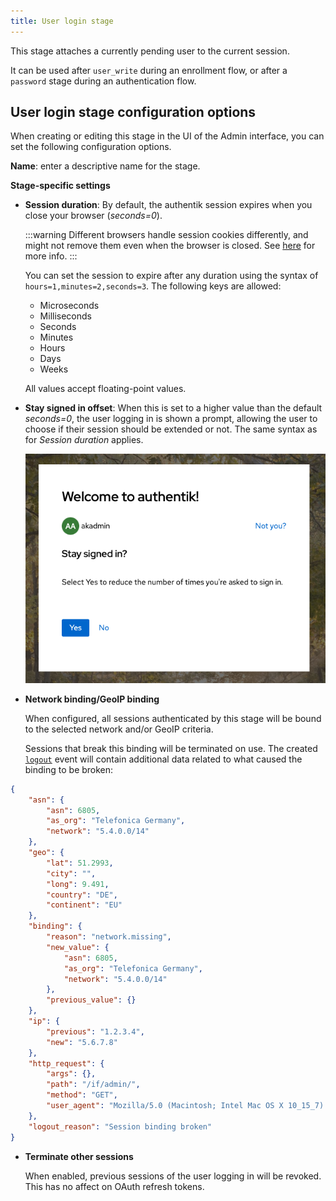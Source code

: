 ```yaml
---
title: User login stage
---
```


This stage attaches a currently pending user to the current session.

It can be used after `user_write` during an enrollment flow, or after a `password` stage during an authentication flow.

## User login stage configuration options

When creating or editing this stage in the UI of the Admin interface, you can set the following configuration options.

**Name**: enter a descriptive name for the stage.

**Stage-specific settings**

-   **Session duration**: By default, the authentik session expires when you close your browser (_seconds=0_).

    :::warning
    Different browsers handle session cookies differently, and might not remove them even when the browser is closed. See [here](https://developer.mozilla.org/en-US/docs/Web/HTTP/Headers/Set-Cookie#expiresdate) for more info.
    :::

    You can set the session to expire after any duration using the syntax of `hours=1,minutes=2,seconds=3`. The following keys are allowed:

    -   Microseconds
    -   Milliseconds
    -   Seconds
    -   Minutes
    -   Hours
    -   Days
    -   Weeks

    All values accept floating-point values.

-   **Stay signed in offset**: When this is set to a higher value than the default _seconds=0_, the user logging in is shown a prompt, allowing the user to choose if their session should be extended or not. The same syntax as for _Session duration_ applies.

    ![](./stay_signed_in.png)

-   **Network binding/GeoIP binding**

    When configured, all sessions authenticated by this stage will be bound to the selected network and/or GeoIP criteria.

    Sessions that break this binding will be terminated on use. The created [`logout`](../../../events/index.md#logout) event will contain additional data related to what caused the binding to be broken:

```json
{
    "asn": {
        "asn": 6805,
        "as_org": "Telefonica Germany",
        "network": "5.4.0.0/14"
    },
    "geo": {
        "lat": 51.2993,
        "city": "",
        "long": 9.491,
        "country": "DE",
        "continent": "EU"
    },
    "binding": {
        "reason": "network.missing",
        "new_value": {
            "asn": 6805,
            "as_org": "Telefonica Germany",
            "network": "5.4.0.0/14"
        },
        "previous_value": {}
    },
    "ip": {
        "previous": "1.2.3.4",
        "new": "5.6.7.8"
    },
    "http_request": {
        "args": {},
        "path": "/if/admin/",
        "method": "GET",
        "user_agent": "Mozilla/5.0 (Macintosh; Intel Mac OS X 10_15_7) AppleWebKit/537.36 (KHTML, like Gecko) Chrome/120.0.0.0 Safari/537.36"
    },
    "logout_reason": "Session binding broken"
}
```

-   **Terminate other sessions**

    When enabled, previous sessions of the user logging in will be revoked. This has no affect on OAuth refresh tokens.

